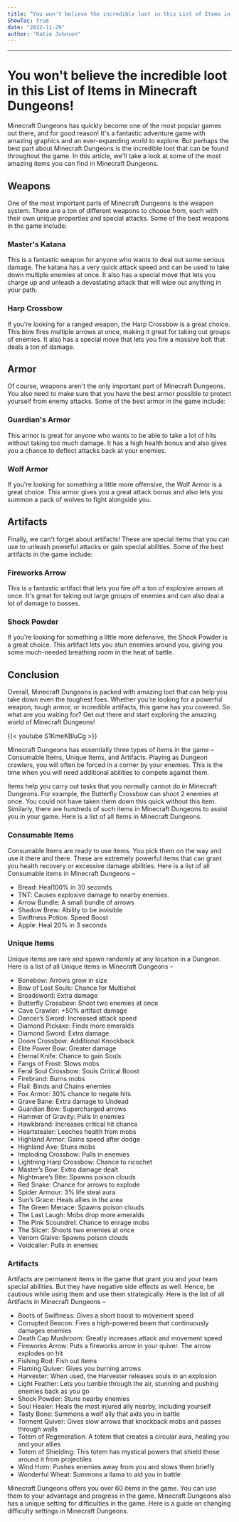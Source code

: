 ```yaml
---
title: "You won't believe the incredible loot in this List of Items in Minecraft Dungeons!"
ShowToc: true 
date: "2022-11-29"
author: "Katie Johnson"
---
```

*****
# You won't believe the incredible loot in this List of Items in Minecraft Dungeons!

Minecraft Dungeons has quickly become one of the most popular games out there, and for good reason! It's a fantastic adventure game with amazing graphics and an ever-expanding world to explore. But perhaps the best part about Minecraft Dungeons is the incredible loot that can be found throughout the game. In this article, we'll take a look at some of the most amazing items you can find in Minecraft Dungeons.

## Weapons

One of the most important parts of Minecraft Dungeons is the weapon system. There are a ton of different weapons to choose from, each with their own unique properties and special attacks. Some of the best weapons in the game include:

### Master's Katana

This is a fantastic weapon for anyone who wants to deal out some serious damage. The katana has a very quick attack speed and can be used to take down multiple enemies at once. It also has a special move that lets you charge up and unleash a devastating attack that will wipe out anything in your path.

### Harp Crossbow

If you're looking for a ranged weapon, the Harp Crossbow is a great choice. This bow fires multiple arrows at once, making it great for taking out groups of enemies. It also has a special move that lets you fire a massive bolt that deals a ton of damage.

## Armor

Of course, weapons aren't the only important part of Minecraft Dungeons. You also need to make sure that you have the best armor possible to protect yourself from enemy attacks. Some of the best armor in the game include:

### Guardian's Armor

This armor is great for anyone who wants to be able to take a lot of hits without taking too much damage. It has a high health bonus and also gives you a chance to deflect attacks back at your enemies.

### Wolf Armor

If you're looking for something a little more offensive, the Wolf Armor is a great choice. This armor gives you a great attack bonus and also lets you summon a pack of wolves to fight alongside you.

## Artifacts

Finally, we can't forget about artifacts! These are special items that you can use to unleash powerful attacks or gain special abilities. Some of the best artifacts in the game include:

### Fireworks Arrow

This is a fantastic artifact that lets you fire off a ton of explosive arrows at once. It's great for taking out large groups of enemies and can also deal a lot of damage to bosses.

### Shock Powder

If you're looking for something a little more defensive, the Shock Powder is a great choice. This artifact lets you stun enemies around you, giving you some much-needed breathing room in the heat of battle.

## Conclusion

Overall, Minecraft Dungeons is packed with amazing loot that can help you take down even the toughest foes. Whether you're looking for a powerful weapon, tough armor, or incredible artifacts, this game has you covered. So what are you waiting for? Get out there and start exploring the amazing world of Minecraft Dungeons!

{{< youtube S1KmeKBluCg >}} 



Minecraft Dungeons has essentially three types of items in the game – Consumable Items, Unique Items, and Artifacts. Playing as Dungeon crawlers, you will often be forced in a corner by your enemies. This is the time when you will need additional abilities to compete against them.
 
Items help you carry out tasks that you normally cannot do in Minecraft Dungeons. For example, the Butterfly Crossbow can shoot 2 enemies at once. You could not have taken them down this quick without this item. Similarly, there are hundreds of such items in Minecraft Dungeons to assist you in your game. Here is a list of all Items in Minecraft Dungeons.
 
### Consumable Items
 
Consumable Items are ready to use items. You pick them on the way and use it there and there. These are extremely powerful items that can grant you health recovery or excessive damage abilities. Here is a list of all Consumable items in Minecraft Dungeons –
 
- Bread: Heal100% in 30 seconds
 - TNT: Causes explosive damage to nearby enemies.
 - Arrow Bundle: A small bundle of arrows
 - Shadow Brew: Ability to be invisible
 - Swiftness Potion: Speed Boost
 - Apple: Heal 20% in 3 seconds

 
### Unique Items
 
Unique items are rare and spawn randomly at any location in a Dungeon. Here is a list of all Unique items in Minecraft Dungeons –
 
- Bonebow: Arrows grow in size
 - Bow of Lost Souls: Chance for Multishot
 - Broadsword: Extra damage
 - Butterfly Crossbow: Shoot two enemies at once
 - Cave Crawler: +50% artifact damage
 - Dancer’s Sword: Increased attack speed
 - Diamond Pickaxe: Finds more emeralds
 - Diamond Sword: Extra damage
 - Doom Crossbow: Additional Knockback
 - Elite Power Bow: Greater damage
 - Eternal Knife: Chance to gain Souls
 - Fangs of Frost: Slows mobs
 - Feral Soul Crossbow: Souls Critical Boost
 - Firebrand: Burns mobs
 - Flail: Binds and Chains enemies
 - Fox Armor: 30% chance to negate hits
 - Grave Bane: Extra damage to Undead
 - Guardian Bow: Supercharged arrows
 - Hammer of Gravity: Pulls in enemies
 - Hawkbrand: Increases critical hit chance
 - Heartstealer: Leeches health from mobs
 - Highland Armor: Gains speed after dodge
 - Highland Axe: Stuns mobs
 - Imploding Crossbow: Pulls in enemies
 - Lightning Harp Crossbow: Chance to ricochet
 - Master’s Bow: Extra damage dealt
 - Nightmare’s Bite: Spawns poison clouds
 - Red Snake: Chance for arrows to explode
 - Spider Armour: 3% life steal aura
 - Sun’s Grace: Heals allies in the area
 - The Green Menace: Spawns poison clouds
 - The Last Laugh: Mobs drop more emeralds
 - The Pink Scoundrel: Chance to enrage mobs
 - The Slicer: Shoots two enemies at once
 - Venom Glaive: Spawns poison clouds
 - Voidcaller: Pulls in enemies

 
### Artifacts
 
Artifacts are permanent items in the game that grant you and your team special abilities. But they have negative side effects as well. Hence, be cautious while using them and use them strategically. Here is the list of all Artifacts in Minecraft Dungeons –
 
- Boots of Swiftness: Gives a short boost to movement speed
 - Corrupted Beacon: Fires a high-powered beam that continuously damages enemies
 - Death Cap Mushroom: Greatly increases attack and movement speed
 - Fireworks Arrow: Puts a fireworks arrow in your quiver. The arrow explodes on hit
 - Fishing Rod: Fish out items
 - Flaming Quiver: Gives you burning arrows
 - Harvester: When used, the Harvester releases souls in an explosion
 - Light Feather: Lets you tumble through the air, stunning and pushing enemies back as you go
 - Shock Powder: Stuns nearby enemies
 - Soul Healer: Heals the most injured ally nearby, including yourself
 - Tasty Bone: Summons a wolf ally that aids you in battle
 - Torment Quiver: Gives slow arrows that knockback mobs and passes through walls
 - Totem of Regeneration: A totem that creates a circular aura, healing you and your allies
 - Totem of Shielding: This totem has mystical powers that shield those around it from projectiles
 - Wind Horn: Pushes enemies away from you and slows them briefly
 - Wonderful Wheat: Summons a llama to aid you in battle

 
Minecraft Dungeons offers you over 60 items in the game. You can use them to your advantage and progress in the game. Minecraft Dungeons also has a unique setting for difficulties in the game. Here is a guide on changing difficulty settings in Minecraft Dungeons.



